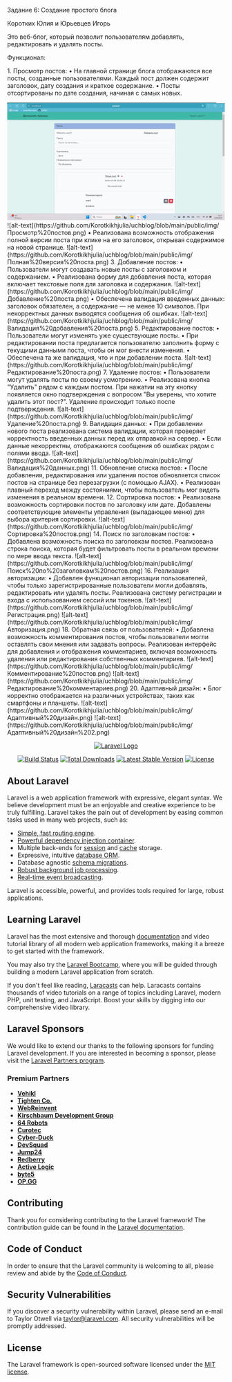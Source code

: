 <p>Задание 6: Создание простого блога</p>
<p>Коротких Юлия и Юрьевцев Игорь</p>
<p>Это веб-блог, который позволит пользователям добавлять, редактировать и удалять посты.</p> 
<div>
<p>Функционал:</p>
    <p>1.	Просмотр постов:
•	На главной странице блога отображаются все посты, созданные пользователями. Каждый пост должен содержит заголовок, дату создания и краткое содержание. 
•	Посты отсортированы по дате создания, начиная с самых новых.</p>

<img src="https://github.com/Korotkikhjulia/uchblog/blob/main/public/img/Просмотр%20постов.png">
![alt-text](https://github.com/Korotkikhjulia/uchblog/blob/main/public/img/Просмотр%20постов.png)
•	Реализована возможность отображения полной версии поста при клике на его заголовок, открывая содержимое на новой странице.
![alt-text](https://github.com/Korotkikhjulia/uchblog/blob/main/public/img/Полная%20версия%20поста.png)
3.	Добавление постов:
•	Пользователи могут создавать новые посты с заголовком и содержанием. 
•	Реализована форму для добавления поста, которая включает текстовые поля для заголовка и содержания.
![alt-text](https://github.com/Korotkikhjulia/uchblog/blob/main/public/img/Добавление%20поста.png)
•	Обеспечена валидация введенных данных: заголовок обязателен, а содержание — не менее 10 символов. При некорректных данных выводятся сообщения об ошибках.
![alt-text](https://github.com/Korotkikhjulia/uchblog/blob/main/public/img/Валидация%20добавления%20поста.png)
5.	Редактирование постов:
•	Пользователи могут изменять уже существующие посты. 
•	При редактировании поста предлагается пользователю заполнить форму с текущими данными поста, чтобы он мог внести изменения. 
•	Обеспечена та же валидация, что и при добавлении поста.
![alt-text](https://github.com/Korotkikhjulia/uchblog/blob/main/public/img/Редактирование%20поста.png)
7.	Удаление постов:
•	Пользователи могут удалять посты по своему усмотрению. 
•	Реализована кнопка "Удалить" рядом с каждым постом. При нажатии на эту кнопку появляется окно подтверждения с вопросом "Вы уверены, что хотите удалить этот пост?". Удаление происходит только после подтверждения.
![alt-text](https://github.com/Korotkikhjulia/uchblog/blob/main/public/img/Удаление%20поста.png)
9.	Валидация данных:
•	При добавлении нового поста реализована система валидации, которая проверяет корректность введенных данных перед их отправкой на сервер. 
•	Если данные некорректны, отображаются сообщения об ошибках рядом с полями ввода.
![alt-text](https://github.com/Korotkikhjulia/uchblog/blob/main/public/img/Валидация%20данных.png)
11.	Обновление списка постов:
•	После добавления, редактирования или удаления постов обновляется список постов на странице без перезагрузки (с помощью AJAX). 
•	Реализован плавный переход между состояниями, чтобы пользователь мог видеть изменения в реальном времени. 
12.	Сортировка постов:
•	Реализована возможность сортировки постов по заголовку или дате. Добавлены соответствующие элементы управления (выпадающее меню) для выбора критерия сортировки.
![alt-text](https://github.com/Korotkikhjulia/uchblog/blob/main/public/img/Сортировка%20постов.png)
14.	Поиск по заголовкам постов:
•	Добавлена возможность поиска по заголовкам постов. Реализована строка поиска, которая будет фильтровать посты в реальном времени по мере ввода текста.
![alt-text](https://github.com/Korotkikhjulia/uchblog/blob/main/public/img/Поиск%20по%20заголовкам%20постов.png)
16.	Реализация авторизации:
•	Добавлен функционал авторизации пользователей, чтобы только зарегистрированные пользователи могли добавлять, редактировать или удалять посты. Реализована систему регистрации и входа с использованием сессий или токенов.
![alt-text](https://github.com/Korotkikhjulia/uchblog/blob/main/public/img/Регистрация.png)
![alt-text](https://github.com/Korotkikhjulia/uchblog/blob/main/public/img/Авторизация.png)
18.	Обратная связь от пользователей:
•	Добавлена возможность комментирования постов, чтобы пользователи могли оставлять свои мнения или задавать вопросы. Реализован интерфейс для добавления и отображения комментариев, включая возможность удаления или редактирования собственных комментариев.
![alt-text](https://github.com/Korotkikhjulia/uchblog/blob/main/public/img/Комментирование%20постов.png)
![alt-text](https://github.com/Korotkikhjulia/uchblog/blob/main/public/img/Редактирование%20комментариев.png)
20.	Адаптивный дизайн:
•	Блог корректно отображается на различных устройствах, таких как смартфоны и планшеты.
![alt-text](https://github.com/Korotkikhjulia/uchblog/blob/main/public/img/Адаптивный%20дизайн.png)
![alt-text](https://github.com/Korotkikhjulia/uchblog/blob/main/public/img/Адаптивный%20дизайн%202.png)

</div>











<p align="center"><a href="https://laravel.com" target="_blank"><img src="https://raw.githubusercontent.com/laravel/art/master/logo-lockup/5%20SVG/2%20CMYK/1%20Full%20Color/laravel-logolockup-cmyk-red.svg" width="400" alt="Laravel Logo"></a></p>

<p align="center">
<a href="https://github.com/laravel/framework/actions"><img src="https://github.com/laravel/framework/workflows/tests/badge.svg" alt="Build Status"></a>
<a href="https://packagist.org/packages/laravel/framework"><img src="https://img.shields.io/packagist/dt/laravel/framework" alt="Total Downloads"></a>
<a href="https://packagist.org/packages/laravel/framework"><img src="https://img.shields.io/packagist/v/laravel/framework" alt="Latest Stable Version"></a>
<a href="https://packagist.org/packages/laravel/framework"><img src="https://img.shields.io/packagist/l/laravel/framework" alt="License"></a>
</p>

## About Laravel

Laravel is a web application framework with expressive, elegant syntax. We believe development must be an enjoyable and creative experience to be truly fulfilling. Laravel takes the pain out of development by easing common tasks used in many web projects, such as:

- [Simple, fast routing engine](https://laravel.com/docs/routing).
- [Powerful dependency injection container](https://laravel.com/docs/container).
- Multiple back-ends for [session](https://laravel.com/docs/session) and [cache](https://laravel.com/docs/cache) storage.
- Expressive, intuitive [database ORM](https://laravel.com/docs/eloquent).
- Database agnostic [schema migrations](https://laravel.com/docs/migrations).
- [Robust background job processing](https://laravel.com/docs/queues).
- [Real-time event broadcasting](https://laravel.com/docs/broadcasting).

Laravel is accessible, powerful, and provides tools required for large, robust applications.

## Learning Laravel

Laravel has the most extensive and thorough [documentation](https://laravel.com/docs) and video tutorial library of all modern web application frameworks, making it a breeze to get started with the framework.

You may also try the [Laravel Bootcamp](https://bootcamp.laravel.com), where you will be guided through building a modern Laravel application from scratch.

If you don't feel like reading, [Laracasts](https://laracasts.com) can help. Laracasts contains thousands of video tutorials on a range of topics including Laravel, modern PHP, unit testing, and JavaScript. Boost your skills by digging into our comprehensive video library.

## Laravel Sponsors

We would like to extend our thanks to the following sponsors for funding Laravel development. If you are interested in becoming a sponsor, please visit the [Laravel Partners program](https://partners.laravel.com).

### Premium Partners

- **[Vehikl](https://vehikl.com/)**
- **[Tighten Co.](https://tighten.co)**
- **[WebReinvent](https://webreinvent.com/)**
- **[Kirschbaum Development Group](https://kirschbaumdevelopment.com)**
- **[64 Robots](https://64robots.com)**
- **[Curotec](https://www.curotec.com/services/technologies/laravel/)**
- **[Cyber-Duck](https://cyber-duck.co.uk)**
- **[DevSquad](https://devsquad.com/hire-laravel-developers)**
- **[Jump24](https://jump24.co.uk)**
- **[Redberry](https://redberry.international/laravel/)**
- **[Active Logic](https://activelogic.com)**
- **[byte5](https://byte5.de)**
- **[OP.GG](https://op.gg)**

## Contributing

Thank you for considering contributing to the Laravel framework! The contribution guide can be found in the [Laravel documentation](https://laravel.com/docs/contributions).

## Code of Conduct

In order to ensure that the Laravel community is welcoming to all, please review and abide by the [Code of Conduct](https://laravel.com/docs/contributions#code-of-conduct).

## Security Vulnerabilities

If you discover a security vulnerability within Laravel, please send an e-mail to Taylor Otwell via [taylor@laravel.com](mailto:taylor@laravel.com). All security vulnerabilities will be promptly addressed.

## License

The Laravel framework is open-sourced software licensed under the [MIT license](https://opensource.org/licenses/MIT).
